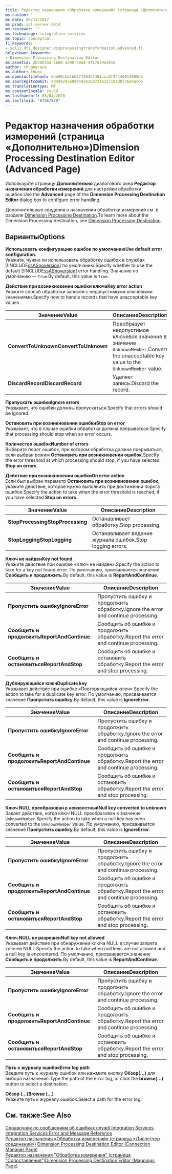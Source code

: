 ```yaml
---
title: Редактор назначения «Обработка измерений» (страница «Дополнительно») | Документация Майкрософт
ms.custom: ''
ms.date: 06/13/2017
ms.prod: sql-server-2014
ms.reviewer: ''
ms.technology: integration-services
ms.topic: conceptual
f1_keywords:
- sql12.dts.designer.dimprocessingtransformation.advanced.f1
helpviewer_keywords:
- Dimension Processing Destination Editor
ms.assetid: 2b30835a-2680-4d98-89a4-4f17e29e3818
author: chugugrace
ms.author: chugu
ms.openlocfilehash: 5be80cbbfb6871594d7481ccc0f9444d014885e3
ms.sourcegitcommit: ad4d92dce894592a259721a1571b1d8736abacdb
ms.translationtype: MT
ms.contentlocale: ru-RU
ms.lasthandoff: 08/04/2020
ms.locfileid: "87667820"
---
```

# <a name="dimension-processing-destination-editor-advanced-page"></a><span data-ttu-id="ca9c9-102">Редактор назначения обработки измерений (страница «Дополнительно»)</span><span class="sxs-lookup"><span data-stu-id="ca9c9-102">Dimension Processing Destination Editor (Advanced Page)</span></span>
  <span data-ttu-id="ca9c9-103">Используйте страницу **Дополнительно** диалогового окна **Редактор назначения обработки измерений** для настройки обработки ошибок.</span><span class="sxs-lookup"><span data-stu-id="ca9c9-103">Use the **Advanced** page of the **Dimension Processing Destination Editor** dialog box to configure error handling.</span></span>  
  
 <span data-ttu-id="ca9c9-104">Дополнительные сведения о назначении обработки измерений см. в разделе [Dimension Processing Destination](data-flow/dimension-processing-destination.md).</span><span class="sxs-lookup"><span data-stu-id="ca9c9-104">To learn more about the Dimension Processing destination, see [Dimension Processing Destination](data-flow/dimension-processing-destination.md).</span></span>  
  
## <a name="options"></a><span data-ttu-id="ca9c9-105">Варианты</span><span class="sxs-lookup"><span data-stu-id="ca9c9-105">Options</span></span>  
 <span data-ttu-id="ca9c9-106">**Использовать конфигурацию ошибок по умолчанию**</span><span class="sxs-lookup"><span data-stu-id="ca9c9-106">**Use default error configuration.**</span></span>  
 <span data-ttu-id="ca9c9-107">Укажите, нужно ли использовать обработку ошибок в службах [!INCLUDE[ssASnoversion](../includes/ssasnoversion-md.md)] по умолчанию.</span><span class="sxs-lookup"><span data-stu-id="ca9c9-107">Specify whether to use the default [!INCLUDE[ssASnoversion](../includes/ssasnoversion-md.md)] error handling.</span></span> <span data-ttu-id="ca9c9-108">Значение по умолчанию — `True`.</span><span class="sxs-lookup"><span data-stu-id="ca9c9-108">By default, this value is `True`.</span></span>  
  
 <span data-ttu-id="ca9c9-109">**Действие при возникновении ошибки ключа**</span><span class="sxs-lookup"><span data-stu-id="ca9c9-109">**Key error action**</span></span>  
 <span data-ttu-id="ca9c9-110">Укажите способ обработки записей с недопустимыми ключевыми значениями.</span><span class="sxs-lookup"><span data-stu-id="ca9c9-110">Specify how to handle records that have unacceptable key values.</span></span>  
  
|<span data-ttu-id="ca9c9-111">Значение</span><span class="sxs-lookup"><span data-stu-id="ca9c9-111">Value</span></span>|<span data-ttu-id="ca9c9-112">Описание</span><span class="sxs-lookup"><span data-stu-id="ca9c9-112">Description</span></span>|  
|-----------|-----------------|  
|<span data-ttu-id="ca9c9-113">**ConvertToUnknown**</span><span class="sxs-lookup"><span data-stu-id="ca9c9-113">**ConvertToUnknown**</span></span>|<span data-ttu-id="ca9c9-114">Преобразует недопустимое ключевое значение в значение `UnknownMember`.</span><span class="sxs-lookup"><span data-stu-id="ca9c9-114">Convert the unacceptable key value to the `UnknownMember` value.</span></span>|  
|<span data-ttu-id="ca9c9-115">**DiscardRecord**</span><span class="sxs-lookup"><span data-stu-id="ca9c9-115">**DiscardRecord**</span></span>|<span data-ttu-id="ca9c9-116">Удаляет запись.</span><span class="sxs-lookup"><span data-stu-id="ca9c9-116">Discard the record.</span></span>|  
  
 <span data-ttu-id="ca9c9-117">**Пропускать ошибки**</span><span class="sxs-lookup"><span data-stu-id="ca9c9-117">**Ignore errors**</span></span>  
 <span data-ttu-id="ca9c9-118">Указывает, что ошибки должны пропускаться.</span><span class="sxs-lookup"><span data-stu-id="ca9c9-118">Specify that errors should be ignored.</span></span>  
  
 <span data-ttu-id="ca9c9-119">**Остановить при возникновении ошибки**</span><span class="sxs-lookup"><span data-stu-id="ca9c9-119">**Stop on error**</span></span>  
 <span data-ttu-id="ca9c9-120">Указывает, что в случае ошибки обработка должна прерываться.</span><span class="sxs-lookup"><span data-stu-id="ca9c9-120">Specify that processing should stop when an error occurs.</span></span>  
  
 <span data-ttu-id="ca9c9-121">**Количество ошибок**</span><span class="sxs-lookup"><span data-stu-id="ca9c9-121">**Number of errors**</span></span>  
 <span data-ttu-id="ca9c9-122">Выберите порог ошибок, при котором обработка должна прерываться, если выбран режим **Остановить при возникновении ошибок**.</span><span class="sxs-lookup"><span data-stu-id="ca9c9-122">Specify the error threshold at which processing should stop, if you have selected **Stop on errors**.</span></span>  
  
 <span data-ttu-id="ca9c9-123">**Действие при возникновении ошибки**</span><span class="sxs-lookup"><span data-stu-id="ca9c9-123">**On error action**</span></span>  
 <span data-ttu-id="ca9c9-124">Если был выбран параметр **Остановить при возникновении ошибок**, укажите действие, которое нужно выполнить при достижении порога ошибок.</span><span class="sxs-lookup"><span data-stu-id="ca9c9-124">Specify the action to take when the error threshold is reached, if you have selected **Stop on errors**.</span></span>  
  
|<span data-ttu-id="ca9c9-125">Значение</span><span class="sxs-lookup"><span data-stu-id="ca9c9-125">Value</span></span>|<span data-ttu-id="ca9c9-126">Описание</span><span class="sxs-lookup"><span data-stu-id="ca9c9-126">Description</span></span>|  
|-----------|-----------------|  
|<span data-ttu-id="ca9c9-127">**StopProcessing**</span><span class="sxs-lookup"><span data-stu-id="ca9c9-127">**StopProcessing**</span></span>|<span data-ttu-id="ca9c9-128">Останавливает обработку.</span><span class="sxs-lookup"><span data-stu-id="ca9c9-128">Stop processing.</span></span>|  
|<span data-ttu-id="ca9c9-129">**StopLogging**</span><span class="sxs-lookup"><span data-stu-id="ca9c9-129">**StopLogging**</span></span>|<span data-ttu-id="ca9c9-130">Останавливает ведение журнала ошибок.</span><span class="sxs-lookup"><span data-stu-id="ca9c9-130">Stop logging errors.</span></span>|  
  
 <span data-ttu-id="ca9c9-131">**Ключ не найден**</span><span class="sxs-lookup"><span data-stu-id="ca9c9-131">**Key not found**</span></span>  
 <span data-ttu-id="ca9c9-132">Укажите действие при ошибке «Ключ не найден».</span><span class="sxs-lookup"><span data-stu-id="ca9c9-132">Specify the action to take for a key not found error.</span></span> <span data-ttu-id="ca9c9-133">По умолчанию, присваивается значение **Сообщить и продолжить**.</span><span class="sxs-lookup"><span data-stu-id="ca9c9-133">By default, this value is **ReportAndContinue**.</span></span>  
  
|<span data-ttu-id="ca9c9-134">Значение</span><span class="sxs-lookup"><span data-stu-id="ca9c9-134">Value</span></span>|<span data-ttu-id="ca9c9-135">Описание</span><span class="sxs-lookup"><span data-stu-id="ca9c9-135">Description</span></span>|  
|-----------|-----------------|  
|<span data-ttu-id="ca9c9-136">**Пропустить ошибку**</span><span class="sxs-lookup"><span data-stu-id="ca9c9-136">**IgnoreError**</span></span>|<span data-ttu-id="ca9c9-137">Пропустить ошибку и продолжить обработку.</span><span class="sxs-lookup"><span data-stu-id="ca9c9-137">Ignore the error and continue processing.</span></span>|  
|<span data-ttu-id="ca9c9-138">**Сообщить и продолжить**</span><span class="sxs-lookup"><span data-stu-id="ca9c9-138">**ReportAndContinue**</span></span>|<span data-ttu-id="ca9c9-139">Сообщить об ошибке и продолжить обработку.</span><span class="sxs-lookup"><span data-stu-id="ca9c9-139">Report the error and continue processing.</span></span>|  
|<span data-ttu-id="ca9c9-140">**Сообщить и остановиться**</span><span class="sxs-lookup"><span data-stu-id="ca9c9-140">**ReportAndStop**</span></span>|<span data-ttu-id="ca9c9-141">Сообщить об ошибке и остановить обработку.</span><span class="sxs-lookup"><span data-stu-id="ca9c9-141">Report the error and stop processing.</span></span>|  
  
 <span data-ttu-id="ca9c9-142">**Дублирующийся ключ**</span><span class="sxs-lookup"><span data-stu-id="ca9c9-142">**Duplicate key**</span></span>  
 <span data-ttu-id="ca9c9-143">Указывает действие при ошибке «Повторяющийся ключ».</span><span class="sxs-lookup"><span data-stu-id="ca9c9-143">Specify the action to take for a duplicate key error.</span></span> <span data-ttu-id="ca9c9-144">По умолчанию, присваивается значение **Пропустить ошибку**.</span><span class="sxs-lookup"><span data-stu-id="ca9c9-144">By default, this value is **IgnoreError**.</span></span>  
  
|<span data-ttu-id="ca9c9-145">Значение</span><span class="sxs-lookup"><span data-stu-id="ca9c9-145">Value</span></span>|<span data-ttu-id="ca9c9-146">Описание</span><span class="sxs-lookup"><span data-stu-id="ca9c9-146">Description</span></span>|  
|-----------|-----------------|  
|<span data-ttu-id="ca9c9-147">**Пропустить ошибку**</span><span class="sxs-lookup"><span data-stu-id="ca9c9-147">**IgnoreError**</span></span>|<span data-ttu-id="ca9c9-148">Пропустить ошибку и продолжить обработку.</span><span class="sxs-lookup"><span data-stu-id="ca9c9-148">Ignore the error and continue processing.</span></span>|  
|<span data-ttu-id="ca9c9-149">**Сообщить и продолжить**</span><span class="sxs-lookup"><span data-stu-id="ca9c9-149">**ReportAndContinue**</span></span>|<span data-ttu-id="ca9c9-150">Сообщить об ошибке и продолжить обработку.</span><span class="sxs-lookup"><span data-stu-id="ca9c9-150">Report the error and continue processing.</span></span>|  
|<span data-ttu-id="ca9c9-151">**Сообщить и остановиться**</span><span class="sxs-lookup"><span data-stu-id="ca9c9-151">**ReportAndStop**</span></span>|<span data-ttu-id="ca9c9-152">Сообщить об ошибке и остановить обработку.</span><span class="sxs-lookup"><span data-stu-id="ca9c9-152">Report the error and stop processing.</span></span>|  
  
 <span data-ttu-id="ca9c9-153">**Ключ NULL преобразован в неизвестный**</span><span class="sxs-lookup"><span data-stu-id="ca9c9-153">**Null key converted to unknown**</span></span>  
 <span data-ttu-id="ca9c9-154">Задает действие, когда ключ NULL преобразован в значение `UnknownMember`.</span><span class="sxs-lookup"><span data-stu-id="ca9c9-154">Specify the action to take when a null key has been converted to the `UnknownMember` value.</span></span> <span data-ttu-id="ca9c9-155">По умолчанию, присваивается значение **Пропустить ошибку**.</span><span class="sxs-lookup"><span data-stu-id="ca9c9-155">By default, this value is **IgnoreError**.</span></span>  
  
|<span data-ttu-id="ca9c9-156">Значение</span><span class="sxs-lookup"><span data-stu-id="ca9c9-156">Value</span></span>|<span data-ttu-id="ca9c9-157">Описание</span><span class="sxs-lookup"><span data-stu-id="ca9c9-157">Description</span></span>|  
|-----------|-----------------|  
|<span data-ttu-id="ca9c9-158">**Пропустить ошибку**</span><span class="sxs-lookup"><span data-stu-id="ca9c9-158">**IgnoreError**</span></span>|<span data-ttu-id="ca9c9-159">Пропустить ошибку и продолжить обработку.</span><span class="sxs-lookup"><span data-stu-id="ca9c9-159">Ignore the error and continue processing.</span></span>|  
|<span data-ttu-id="ca9c9-160">**Сообщить и продолжить**</span><span class="sxs-lookup"><span data-stu-id="ca9c9-160">**ReportAndContinue**</span></span>|<span data-ttu-id="ca9c9-161">Сообщить об ошибке и продолжить обработку.</span><span class="sxs-lookup"><span data-stu-id="ca9c9-161">Report the error and continue processing.</span></span>|  
|<span data-ttu-id="ca9c9-162">**Сообщить и остановиться**</span><span class="sxs-lookup"><span data-stu-id="ca9c9-162">**ReportAndStop**</span></span>|<span data-ttu-id="ca9c9-163">Сообщить об ошибке и остановить обработку.</span><span class="sxs-lookup"><span data-stu-id="ca9c9-163">Report the error and stop processing.</span></span>|  
  
 <span data-ttu-id="ca9c9-164">**Ключ NULL не разрешен**</span><span class="sxs-lookup"><span data-stu-id="ca9c9-164">**Null key not allowed**</span></span>  
 <span data-ttu-id="ca9c9-165">Указывает действие при обнаружении ключа NULL в случае запрета ключей NULL.</span><span class="sxs-lookup"><span data-stu-id="ca9c9-165">Specify the action to take when null keys are not allowed and a null key is encountered.</span></span> <span data-ttu-id="ca9c9-166">По умолчанию, присваивается значение **Сообщить и продолжить**.</span><span class="sxs-lookup"><span data-stu-id="ca9c9-166">By default, this value is **ReportAndContinue**.</span></span>  
  
|<span data-ttu-id="ca9c9-167">Значение</span><span class="sxs-lookup"><span data-stu-id="ca9c9-167">Value</span></span>|<span data-ttu-id="ca9c9-168">Описание</span><span class="sxs-lookup"><span data-stu-id="ca9c9-168">Description</span></span>|  
|-----------|-----------------|  
|<span data-ttu-id="ca9c9-169">**Пропустить ошибку**</span><span class="sxs-lookup"><span data-stu-id="ca9c9-169">**IgnoreError**</span></span>|<span data-ttu-id="ca9c9-170">Пропустить ошибку и продолжить обработку.</span><span class="sxs-lookup"><span data-stu-id="ca9c9-170">Ignore the error and continue processing.</span></span>|  
|<span data-ttu-id="ca9c9-171">**Сообщить и продолжить**</span><span class="sxs-lookup"><span data-stu-id="ca9c9-171">**ReportAndContinue**</span></span>|<span data-ttu-id="ca9c9-172">Сообщить об ошибке и продолжить обработку.</span><span class="sxs-lookup"><span data-stu-id="ca9c9-172">Report the error and continue processing.</span></span>|  
|<span data-ttu-id="ca9c9-173">**Сообщить и остановиться**</span><span class="sxs-lookup"><span data-stu-id="ca9c9-173">**ReportAndStop**</span></span>|<span data-ttu-id="ca9c9-174">Сообщить об ошибке и остановить обработку.</span><span class="sxs-lookup"><span data-stu-id="ca9c9-174">Report the error and stop processing.</span></span>|  
  
 <span data-ttu-id="ca9c9-175">**Путь к журналу ошибок**</span><span class="sxs-lookup"><span data-stu-id="ca9c9-175">**Error log path**</span></span>  
 <span data-ttu-id="ca9c9-176">Введите путь к журналу ошибок или нажмите кнопку **Обзор(...)** для выбора назначения.</span><span class="sxs-lookup"><span data-stu-id="ca9c9-176">Type the path of the error log, or click the **browse(...)** button to select a destination.</span></span>  
  
 <span data-ttu-id="ca9c9-177">**Обзор (...)**</span><span class="sxs-lookup"><span data-stu-id="ca9c9-177">**Browse (...)**</span></span>  
 <span data-ttu-id="ca9c9-178">Укажите путь к журналу ошибок.</span><span class="sxs-lookup"><span data-stu-id="ca9c9-178">Select a path for the error log.</span></span>  
  
## <a name="see-also"></a><span data-ttu-id="ca9c9-179">См. также:</span><span class="sxs-lookup"><span data-stu-id="ca9c9-179">See Also</span></span>  
 <span data-ttu-id="ca9c9-180">[Справочник по сообщениям об ошибках служб Integration Services](../../2014/integration-services/integration-services-error-and-message-reference.md) </span><span class="sxs-lookup"><span data-stu-id="ca9c9-180">[Integration Services Error and Message Reference](../../2014/integration-services/integration-services-error-and-message-reference.md) </span></span>  
 <span data-ttu-id="ca9c9-181">[Редактор назначения «Обработка измерений» &#40;страница «Диспетчер соединений»&#41;](../../2014/integration-services/dimension-processing-destination-editor-connection-manager-page.md) </span><span class="sxs-lookup"><span data-stu-id="ca9c9-181">[Dimension Processing Destination Editor &#40;Connection Manager Page&#41;](../../2014/integration-services/dimension-processing-destination-editor-connection-manager-page.md) </span></span>  
 [<span data-ttu-id="ca9c9-182">Редактор назначения "Обработка измерения" (страница "Сопоставления")</span><span class="sxs-lookup"><span data-stu-id="ca9c9-182">Dimension Processing Destination Editor &#40;Mappings Page&#41;</span></span>](../../2014/integration-services/dimension-processing-destination-editor-mappings-page.md)  
  
  
